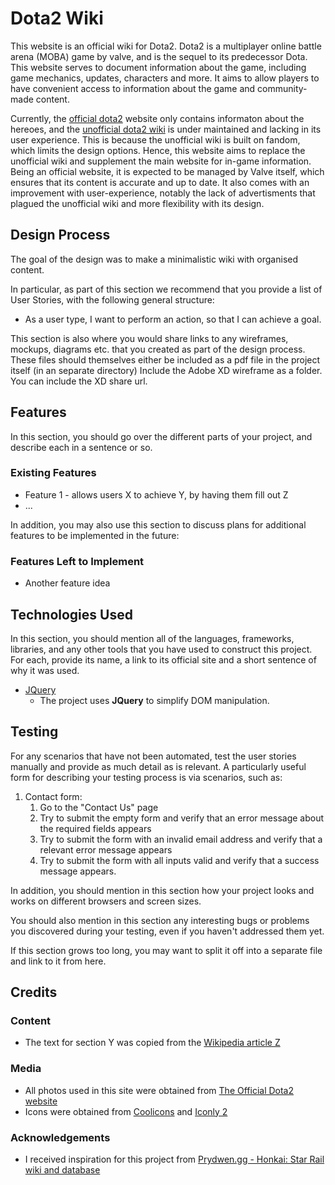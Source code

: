 # Dota2 Wiki

This website is an official wiki for Dota2. Dota2 is a multiplayer online battle arena (MOBA) game by valve, and is the sequel to its predecessor Dota. This website serves to document information about the game, including game mechanics, updates, characters and more. It aims to allow players to have convenient access to information about the game and community-made content. 

Currently, the [official dota2](https://www.dota2.com/home) website only contains informaton about the hereoes, and the [unofficial dota2 wiki](https://dota2.fandom.com/wiki/Dota_2_Wiki) is under maintained and lacking in its user experience. This is because the unofficial wiki is built on fandom, which limits the design options. Hence, this website aims to replace the unofficial wiki and supplement the main website for in-game information. Being an official website, it is expected to be managed by Valve itself, which ensures that its content is accurate and up to date. It also comes with an improvement with user-experience, notably the lack of advertisments that plagued the unofficial wiki and more flexibility with its design.

## Design Process
 
The goal of the design was to make a minimalistic wiki with organised content. 

In particular, as part of this section we recommend that you provide a list of User Stories, with the following general structure:
- As a user type, I want to perform an action, so that I can achieve a goal.

This section is also where you would share links to any wireframes, mockups, diagrams etc. that you created as part of the design process. 
These files should themselves either be included as a pdf file in the project itself (in an separate directory)
Include the Adobe XD wireframe as a folder. You can include the XD share url. 

## Features

In this section, you should go over the different parts of your project, and describe each in a sentence or so.
 
### Existing Features
- Feature 1 - allows users X to achieve Y, by having them fill out Z
- ...

In addition, you may also use this section to discuss plans for additional features to be implemented in the future:

### Features Left to Implement
- Another feature idea

## Technologies Used

In this section, you should mention all of the languages, frameworks, libraries, and any other tools that you have used to construct this project. For each, provide its name, a link to its official site and a short sentence of why it was used.

- [JQuery](https://jquery.com)
    - The project uses **JQuery** to simplify DOM manipulation.


## Testing

For any scenarios that have not been automated, test the user stories manually and provide as much detail as is relevant. A particularly useful form for describing your testing process is via scenarios, such as:

1. Contact form:
    1. Go to the "Contact Us" page
    2. Try to submit the empty form and verify that an error message about the required fields appears
    3. Try to submit the form with an invalid email address and verify that a relevant error message appears
    4. Try to submit the form with all inputs valid and verify that a success message appears.

In addition, you should mention in this section how your project looks and works on different browsers and screen sizes.

You should also mention in this section any interesting bugs or problems you discovered during your testing, even if you haven't addressed them yet.

If this section grows too long, you may want to split it off into a separate file and link to it from here.

## Credits

### Content
- The text for section Y was copied from the [Wikipedia article Z](https://en.wikipedia.org/wiki/Z)

### Media
- All photos used in this site were obtained from [The Official Dota2 website](https://en.wikipedia.org/wiki/Z)
- Icons were obtained from [Coolicons](https://www.figma.com/community/file/800815864899415771/coolicons-free-iconset) and [Iconly 2](https://www.figma.com/community/file/996610000954670629)

### Acknowledgements

- I received inspiration for this project from [Prydwen.gg - Honkai: Star Rail wiki and database](https://www.prydwen.gg/star-rail/)
